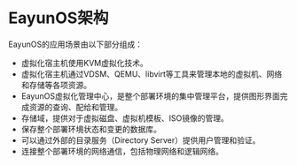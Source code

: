 # EayunOS架构

EayunOS的应用场景由以下部分组成：

* 虚拟化宿主机使用KVM虚拟化技术。
* 虚拟化宿主机通过VDSM、QEMU、libvirt等工具来管理本地的虚拟机、网络和存储等各项资源。
* EayunOS虚拟化管理中心，是整个部署环境的集中管理平台，提供图形界面完成资源的查询、配给和管理。
* 存储域，提供对于虚拟磁盘、虚拟机模板、ISO镜像的管理。
* 保存整个部署环境状态和变更的数据库。
* 可以通过外部的目录服务（Directory Server）提供用户管理和验证。
* 连接整个部署环境的网络通信，包括物理网络和逻辑网络。
